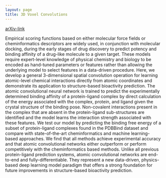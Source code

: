```yaml
---
layout: page
title: 3D Voxel Convolutions
---
```

[arXiv-link](https://arxiv.org/abs/1612.02751)

Empirical scoring functions based on either molecular force fields or cheminformatics descriptors are widely used, in conjunction with molecular docking, during the early stages of drug discovery to predict potency and binding affinity of a drug-like molecule to a given target. These models require expert-level knowledge of physical chemistry and biology to be encoded as hand-tuned parameters or features rather than allowing the underlying model to select features in a data-driven procedure. Here, we develop a general 3-dimensional spatial convolution operation for learning atomic-level chemical interactions directly from atomic coordinates and demonstrate its application to structure-based bioactivity prediction. The atomic convolutional neural network is trained to predict the experimentally determined binding affinity of a protein-ligand complex by direct calculation of the energy associated with the complex, protein, and ligand given the crystal structure of the binding pose. Non-covalent interactions present in the complex that are absent in the protein-ligand sub-structures are identified and the model learns the interaction strength associated with these features. We test our model by predicting the binding free energy of a subset of protein-ligand complexes found in the PDBBind dataset and compare with state-of-the-art cheminformatics and machine learning-based approaches. We find that all methods achieve experimental accuracy and that atomic convolutional networks either outperform or perform competitively with the cheminformatics based methods. Unlike all previous protein-ligand prediction systems, atomic convolutional networks are end-to-end and fully-differentiable. They represent a new data-driven, physics-based deep learning model paradigm that offers a strong foundation for future improvements in structure-based bioactivity prediction.
